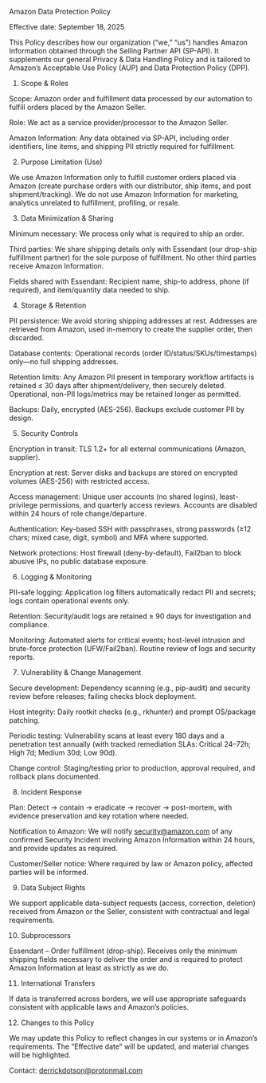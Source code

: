 
Amazon Data Protection Policy

Effective date: September 18, 2025

This Policy describes how our organization (“we,” “us”) handles Amazon Information obtained through the Selling Partner API (SP-API). It supplements our general Privacy & Data Handling Policy and is tailored to Amazon’s Acceptable Use Policy (AUP) and Data Protection Policy (DPP).

1) Scope & Roles

Scope: Amazon order and fulfillment data processed by our automation to fulfill orders placed by the Amazon Seller.

Role: We act as a service provider/processor to the Amazon Seller.

Amazon Information: Any data obtained via SP-API, including order identifiers, line items, and shipping PII strictly required for fulfillment.

2) Purpose Limitation (Use)

We use Amazon Information only to fulfill customer orders placed via Amazon (create purchase orders with our distributor, ship items, and post shipment/tracking). We do not use Amazon Information for marketing, analytics unrelated to fulfillment, profiling, or resale.

3) Data Minimization & Sharing

Minimum necessary: We process only what is required to ship an order.

Third parties: We share shipping details only with Essendant (our drop-ship fulfillment partner) for the sole purpose of fulfillment. No other third parties receive Amazon Information.

Fields shared with Essendant: Recipient name, ship-to address, phone (if required), and item/quantity data needed to ship.

4) Storage & Retention

PII persistence: We avoid storing shipping addresses at rest. Addresses are retrieved from Amazon, used in-memory to create the supplier order, then discarded.

Database contents: Operational records (order ID/status/SKUs/timestamps) only—no full shipping addresses.

Retention limits: Any Amazon PII present in temporary workflow artifacts is retained ≤ 30 days after shipment/delivery, then securely deleted. Operational, non-PII logs/metrics may be retained longer as permitted.

Backups: Daily, encrypted (AES-256). Backups exclude customer PII by design.

5) Security Controls

Encryption in transit: TLS 1.2+ for all external communications (Amazon, supplier).

Encryption at rest: Server disks and backups are stored on encrypted volumes (AES-256) with restricted access.

Access management: Unique user accounts (no shared logins), least-privilege permissions, and quarterly access reviews. Accounts are disabled within 24 hours of role change/departure.

Authentication: Key-based SSH with passphrases, strong passwords (≥12 chars; mixed case, digit, symbol) and MFA where supported.

Network protections: Host firewall (deny-by-default), Fail2ban to block abusive IPs, no public database exposure.

6) Logging & Monitoring

PII-safe logging: Application log filters automatically redact PII and secrets; logs contain operational events only.

Retention: Security/audit logs are retained ≥ 90 days for investigation and compliance.

Monitoring: Automated alerts for critical events; host-level intrusion and brute-force protection (UFW/Fail2ban). Routine review of logs and security reports.

7) Vulnerability & Change Management

Secure development: Dependency scanning (e.g., pip-audit) and security review before releases; failing checks block deployment.

Host integrity: Daily rootkit checks (e.g., rkhunter) and prompt OS/package patching.

Periodic testing: Vulnerability scans at least every 180 days and a penetration test annually (with tracked remediation SLAs: Critical 24–72h; High 7d; Medium 30d; Low 90d).

Change control: Staging/testing prior to production, approval required, and rollback plans documented.

8) Incident Response

Plan: Detect → contain → eradicate → recover → post-mortem, with evidence preservation and key rotation where needed.

Notification to Amazon: We will notify security@amazon.com
 of any confirmed Security Incident involving Amazon Information within 24 hours, and provide updates as required.

Customer/Seller notice: Where required by law or Amazon policy, affected parties will be informed.

9) Data Subject Rights

We support applicable data-subject requests (access, correction, deletion) received from Amazon or the Seller, consistent with contractual and legal requirements.

10) Subprocessors

Essendant – Order fulfillment (drop-ship). Receives only the minimum shipping fields necessary to deliver the order and is required to protect Amazon Information at least as strictly as we do.

11) International Transfers

If data is transferred across borders, we will use appropriate safeguards consistent with applicable laws and Amazon’s policies.

12) Changes to this Policy

We may update this Policy to reflect changes in our systems or in Amazon’s requirements. The “Effective date” will be updated, and material changes will be highlighted.

Contact: derrickdotson@protonmail.com
 
